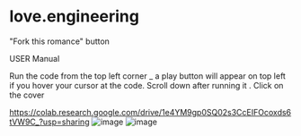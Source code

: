 # love.engineering

"Fork this romance" button

USER Manual

Run the code from the top left corner _ a play button will appear on top left if you hover your cursor at the code.
Scroll down after running it .
Click on the cover

https://colab.research.google.com/drive/1e4YM9gp0SQ02s3CcEIFOcoxds6tVW9C_?usp=sharing
![image](https://github.com/user-attachments/assets/4ac8b53c-f658-4571-a412-a9ad06d98325)
![image](https://github.com/user-attachments/assets/79bcdaca-fc7a-483f-adbd-8ff423b758bb)
